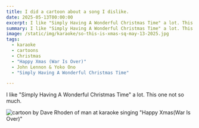 ```yaml
---
title: I did a cartoon about a song I dislike.
date: 2025-05-13T00:00:00
excerpt: I like "Simply Having A Wonderful Christmas Time" a lot. This one not so much.
summary: I like "Simply Having A Wonderful Christmas Time" a lot. This one not so much.
image: /static/img/karaoke/so-this-is-xmas-sq-may-13-2025.jpg
tags:
  - karaoke
  - cartoons
  - Christmas
  - "Happy Xmas (War Is Over)"
  - John Lennon & Yoko Ono
  - "Simply Having A Wonderful Christmas Time"

---
```


I like "Simply Having A Wonderful Christmas Time" a lot. This one not so much.

![cartoon by Dave Rhoden of man at karaoke singing "Happy Xmas(War Is Over)"](/static/img/karaoke/so-this-is-xmas-sq-may-13-2025.jpg)